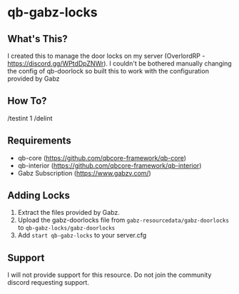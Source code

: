 # qb-gabz-locks
## What's This?
I created this to manage the door locks on my server (OverlordRP - https://discord.gg/WPtdDpZNWr). I couldn't be bothered manually changing the config of qb-doorlock so built this to work with the configuration provided by Gabz

## How To?
/testint 1
/delint

## Requirements
 - qb-core (https://github.com/qbcore-framework/qb-core)
 - qb-interior (https://github.com/qbcore-framework/qb-interior)
 - Gabz Subscription (https://www.gabzv.com/)

## Adding Locks
1) Extract the files provided by Gabz.
2) Upload the gabz-doorlocks file from `gabz-resourcedata/gabz-doorlocks` to `qb-gabz-locks/gabz-doorlocks`
3) Add `start qb-gabz-locks` to your server.cfg

## Support
I will not provide support for this resource. Do not join the community discord requesting support.
